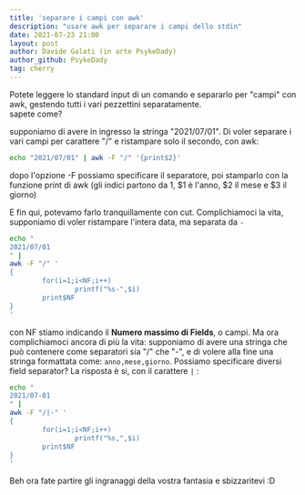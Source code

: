 ```yaml
---
title: 'separare i campi con awk'
description: "usare awk per separare i campi dello stdin"
date: 2021-07-23 21:00
layout: post
author: Davide Galati (in arte PsykeDady)
author_github: PsykeDady
tag: cherry
---
```


Potete leggere lo standard input di un comando e separarlo per "campi" con awk, gestendo tutti i vari pezzettini separatamente.  
sapete come? 

supponiamo di avere in ingresso la stringa "2021/07/01". Di voler separare i vari campi per carattere "/" e ristampare solo il secondo, con awk: 
```bash
echo "2021/07/01" | awk -F "/" '{print$2}'
```

dopo l'opzione -F possiamo specificare il separatore, poi stamparlo con la funzione print di awk (gli indici partono da 1, $1 è l'anno, $2 il mese e $3 il giorno)

E fin qui, potevamo farlo tranquillamente con cut. Complichiamoci la vita, supponiamo di voler ristampare l'intera data, ma separata da `-`

```bash
echo "
2021/07/01
" |
awk -F "/" '
{
        for(i=1;i<NF;i++)
                printf("%s-",$i)
        print$NF
}
'
```

con NF stiamo indicando il **Numero massimo di Fields**, o campi. 
Ma ora complichiamoci ancora di più la vita: 
supponiamo di avere una stringa che può contenere come separatori sia "/" che "-", e di volere alla fine una stringa formattata come: `anno,mese,giorno`. Possiamo specificare diversi field separator? 
La risposta è si, con il carattere `|` : 

```bash
echo "
2021/07-01
" |
awk -F "/|-" '
{
        for(i=1;i<NF;i++)
                printf("%s,",$i)
        print$NF
}
'
```

Beh ora fate partire gli ingranaggi della vostra fantasia e sbizzaritevi :D 
